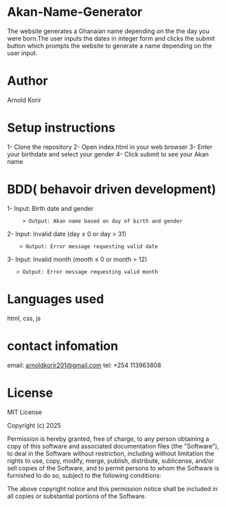 # Akan-Name-Generator

The website generates a Ghanaian name depending on the the day you were born.The user inputs the dates in integer form  and clicks the submit button which prompts the website to generate a name depending on the user input.

# Author

Arnold Korir

# Setup instructions

1- Clone the repository
2- Open index.html in your web browser
3- Enter your birthdate and select your gender
4- Click submit to see your Akan name

# BDD( behavoir driven development)

1- Input: Birth date and gender

         > Output: Akan name based on day of birth and gender
2- Input: Invalid date (day ≤ 0 or day > 31)

        > Output: Error message requesting valid date
3- Input: Invalid month (month ≤ 0 or month > 12)

       > Output: Error message requesting valid month 

 # Languages used 
  html,
  css,
  js

 # contact infomation
 email: arnoldkorir201@gmail.com
 tel: +254 113963808
 
 # License
 MIT License

Copyright (c) 2025

Permission is hereby granted, free of charge, to any person obtaining a copy of this software and associated documentation files (the "Software"), to deal in the Software without restriction, including without limitation the rights to use, copy, modify, merge, publish, distribute, sublicense, and/or sell copies of the Software, and to permit persons to whom the Software is furnished to do so, subject to the following conditions:

The above copyright notice and this permission notice shall be included in all copies or substantial portions of the Software.
 
 
